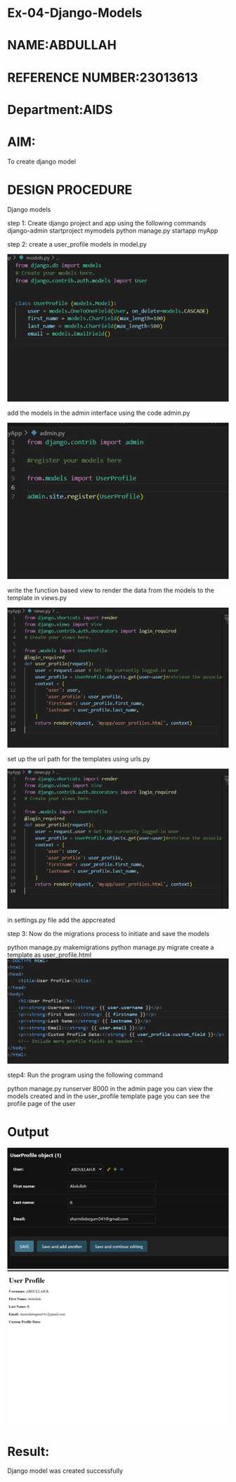 # Ex-04-Django-Models

# NAME:ABDULLAH
# REFERENCE NUMBER:23013613
# Department:AIDS


# AIM:
To create django model

# DESIGN PROCEDURE
Django models

step 1: Create django project and app using the following commands
django-admin startproject mymodels
python manage.py startapp myApp

step 2:
create a user_profile models in model.py


![Alt text](1ststeo.png)
  
add the models in the admin interface using the code admin.py

![Alt text](hassy.png.png)

write the function based view to render the data from the models to the template in views.py

![Alt text](<Screenshot 2023-11-19 181907.png>)

set up the url path for the templates using urls.py

![Alt text](<Screenshot 2023-11-19 181907.png>)

in settings.py file add the appcreated

step 3: Now do the migrations process to initiate and save the models

python manage.py makemigrations 
python manage.py migrate
create a template as user_profile.html
![Alt text](<Screenshot 2023-11-19 214437.png>)


step4:
Run the program using the following command

python manage.py runserver 8000
in the admin page you can view the models created
and in the user_profile template page you can see the profile page of the user
# Output
![Alt text](<Screenshot 2023-11-19 183410.png>)
![Alt text](<Screenshot 2023-11-19 213620.png>)

# Result:
Django model was created successfully
